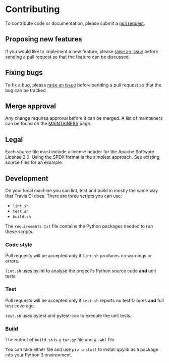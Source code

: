 # Contributing

To contribute code or documentation, please submit a [pull request](https://github.com/ibm/qpylib/pulls).

## Proposing new features

If you would like to implement a new feature, please [raise an issue](https://github.com/ibm/qpylib/issues)
before sending a pull request so that the feature can be discussed.

## Fixing bugs

To fix a bug, please [raise an issue](https://github.ibm.com/ibm/qpylib/issues) before sending a
pull request so that the bug can be tracked.

## Merge approval

Any change requires approval before it can be merged.
A list of maintainers can be found on the [MAINTAINERS](MAINTAINERS.md) page.

## Legal

Each source file must include a license header for the Apache Software License 2.0.
Using the SPDX format is the simplest approach. See existing source files for an example.

## Development

On your local machine you can lint, test and build in mostly
the same way that Travis CI does. There are three scripts you can use:

* `lint.sh`
* `test.sh`
* `build.sh`

The `requirements.txt` file contains the Python packages needed to run these scripts.

### Code style

Pull requests will be accepted only if `lint.sh` produces no warnings or errors.

`lint.sh` uses pylint to analyse the project's Python source code **and** unit tests.

### Test

Pull requests will be accepted only if `test.sh` reports no test failures **and**
full test coverage.

`test.sh` uses pytest and pytest-cov to execute the unit tests.

### Build

The output of `build.sh` is a `tar.gz` file and a `.whl` file.

You can take either file and use `pip install` to install qpylib as a package
into your Python 3 environment.
